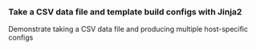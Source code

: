 ### Take a CSV data file and template build configs with Jinja2

Demonstrate taking a CSV data file and producing multiple host-specific configs
